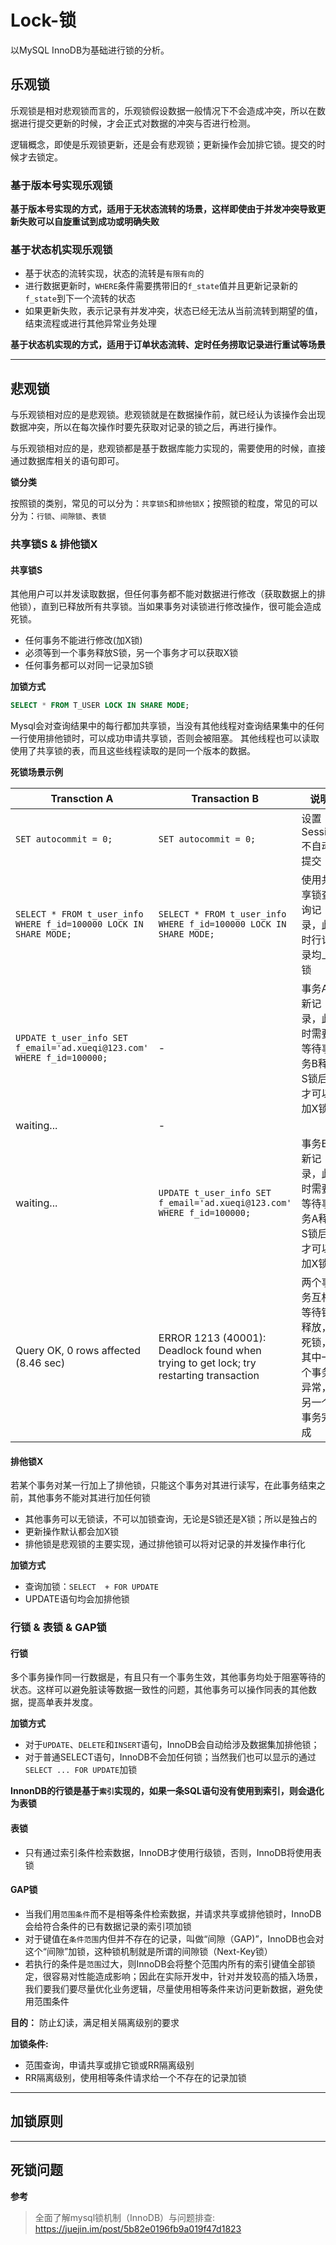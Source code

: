# Lock-锁

以MySQL InnoDB为基础进行锁的分析。

## 乐观锁

乐观锁是相对悲观锁而言的，乐观锁假设数据一般情况下不会造成冲突，所以在数据进行提交更新的时候，才会正式对数据的冲突与否进行检测。

逻辑概念，即使是乐观锁更新，还是会有悲观锁；更新操作会加排它锁。提交的时候才去锁定。

### 基于版本号实现乐观锁



**基于版本号实现的方式，适用于无状态流转的场景，这样即使由于并发冲突导致更新失败可以自旋重试到成功或明确失败**

### 基于状态机实现乐观锁

- 基于状态的流转实现，状态的流转是`有限有向`的
- 进行数据更新时，`WHERE`条件需要携带旧的`f_state`值并且更新记录新的`f_state`到下一个流转的状态
- 如果更新失败，表示记录有并发冲突，状态已经无法从当前流转到期望的值，结束流程或进行其他异常业务处理

**基于状态机实现的方式，适用于订单状态流转、定时任务捞取记录进行重试等场景**

----

## 悲观锁

与乐观锁相对应的是悲观锁。悲观锁就是在数据操作前，就已经认为该操作会出现数据冲突，所以在每次操作时要先获取对记录的锁之后，再进行操作。

与乐观锁相对应的是，悲观锁都是基于数据库能力实现的，需要使用的时候，直接通过数据库相关的语句即可。

**锁分类**

按照锁的类别，常见的可以分为：`共享锁S`和`排他锁X`；按照锁的粒度，常见的可以分为：`行锁`、`间隙锁`、`表锁`

### 共享锁S & 排他锁X

#### 共享锁S

其他用户可以并发读取数据，但任何事务都不能对数据进行修改（获取数据上的排他锁），直到已释放所有共享锁。当如果事务对读锁进行修改操作，很可能会造成死锁。

- 任何事务不能进行修改(加X锁)
- 必须等到一个事务释放S锁，另一个事务才可以获取X锁
- 任何事务都可以对同一记录加S锁

**加锁方式**

```sql
SELECT * FROM T_USER LOCK IN SHARE MODE;
```

Mysql会对查询结果中的每行都加共享锁，当没有其他线程对查询结果集中的任何一行使用排他锁时，可以成功申请共享锁，否则会被阻塞。 其他线程也可以读取使用了共享锁的表，而且这些线程读取的是同一个版本的数据。

**死锁场景示例**

| Transction A | Transaction B | 说明 |
| ---- | ---- | ---- |
| `SET autocommit = 0;` | `SET autocommit = 0;` | 设置Session不自动提交 |
| `SELECT * FROM t_user_info WHERE f_id=100000 LOCK IN SHARE MODE;` | `SELECT * FROM t_user_info WHERE f_id=100000 LOCK IN SHARE MODE;` | 使用共享锁查询记录，此时行记录均上S锁 |
| `UPDATE t_user_info SET f_email='ad.xueqi@123.com' WHERE f_id=100000;` | - | 事务A更新记录，此时需要等待事务B释放S锁后，才可以加X锁 |
| waiting... | - |
| waiting... | `UPDATE t_user_info SET f_email='ad.xueqi@123.com' WHERE f_id=100000;` | 事务B更新记录，此时需要等待事务A释放S锁后，才可以加X锁 |
| Query OK, 0 rows affected (8.46 sec) | ERROR 1213 (40001): Deadlock found when trying to get lock; try restarting transaction | 两个事务互相等待锁释放，死锁，其中一个事务异常，另一个事务完成 |

#### 排他锁X

若某个事务对某一行加上了排他锁，只能这个事务对其进行读写，在此事务结束之前，其他事务不能对其进行加任何锁

- 其他事务可以无锁读，不可以加锁查询，无论是S锁还是X锁；所以是独占的
- 更新操作默认都会加X锁
- 排他锁是悲观锁的主要实现，通过排他锁可以将对记录的并发操作串行化

**加锁方式**

- 查询加锁：`SELECT  + FOR UPDATE`
- UPDATE语句均会加排他锁

### 行锁 & 表锁 & GAP锁

#### 行锁

多个事务操作同一行数据是，有且只有一个事务生效，其他事务均处于阻塞等待的状态。这样可以避免脏读等数据一致性的问题，其他事务可以操作同表的其他数据，提高单表并发度。

**加锁方式**

- 对于`UPDATE`、`DELETE`和`INSERT`语句，InnoDB会自动给涉及数据集加排他锁；
- 对于普通SELECT语句，InnoDB不会加任何锁；当然我们也可以显示的通过`SELECT ... FOR UPDATE`加锁

**InnonDB的行锁是基于`索引`实现的，如果一条SQL语句没有使用到索引，则会退化为表锁**

#### 表锁

- 只有通过索引条件检索数据，InnoDB才使用行级锁，否则，InnoDB将使用表锁

#### GAP锁

- 当我们用`范围条件`而不是相等条件检索数据，并请求共享或排他锁时，InnoDB会给符合条件的已有数据记录的索引项加锁
- 对于键值在`条件范围`内但并不存在的记录，叫做“间隙（GAP)”，InnoDB也会对这个“间隙”加锁，这种锁机制就是所谓的间隙锁（Next-Key锁）
- 若执行的条件是`范围`过大，则InnoDB会将整个范围内所有的索引键值全部锁定，很容易对性能造成影响；因此在实际开发中，针对并发较高的插入场景，我们要我们要尽量优化业务逻辑，尽量使用相等条件来访问更新数据，避免使用范围条件

**目的：** 防止幻读，满足相关隔离级别的要求

**加锁条件:**

- 范围查询，申请共享或排它锁或RR隔离级别
- RR隔离级别，使用相等条件请求给一个不存在的记录加锁

----

## 加锁原则

----

## 死锁问题

**参考**

> 全面了解mysql锁机制（InnoDB）与问题排查: https://juejin.im/post/5b82e0196fb9a019f47d1823